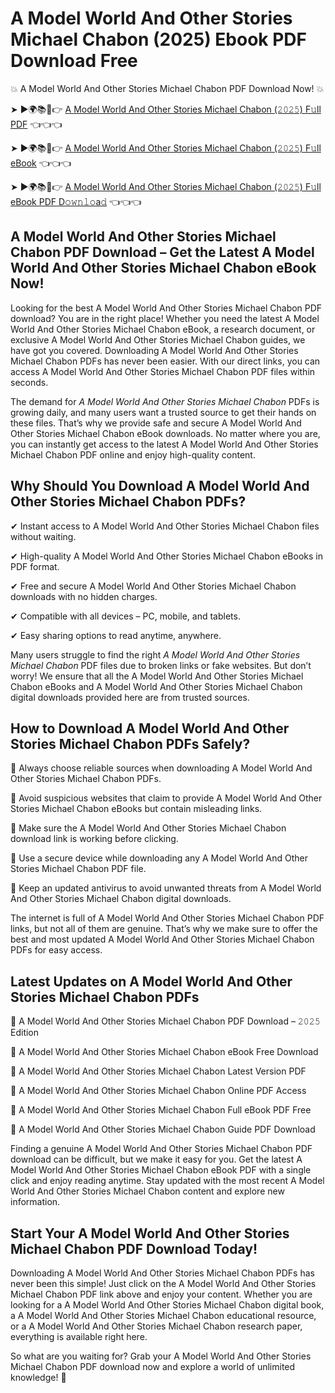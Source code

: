 # A Model World And Other Stories Michael Chabon (2025) Ebook PDF Download Free

💥 A Model World And Other Stories Michael Chabon PDF Download Now! 💥

➤ ►🌍📚📱👉 [A Model World And Other Stories Michael Chabon (𝟸𝟶𝟸𝟻) F𝚞ll PDF](https://getpdf.xyz/a-model-world-and-other-stories-michael-chabon) 👈👈👈


➤ ►🌍📚📱👉 [A Model World And Other Stories Michael Chabon (𝟸𝟶𝟸𝟻) F𝚞ll eBook](https://getpdf.xyz/a-model-world-and-other-stories-michael-chabon) 👈👈👈


➤ ►🌍📚📱👉 [A Model World And Other Stories Michael Chabon (𝟸𝟶𝟸𝟻) F𝚞ll eBook PDF D𝚘𝚠𝚗𝚕𝚘a𝚍](https://getpdf.xyz/a-model-world-and-other-stories-michael-chabon) 👈👈👈


## A Model World And Other Stories Michael Chabon PDF Download – Get the Latest A Model World And Other Stories Michael Chabon eBook Now!

Looking for the best A Model World And Other Stories Michael Chabon PDF download? You are in the right place! Whether you need the latest A Model World And Other Stories Michael Chabon eBook, a research document, or exclusive A Model World And Other Stories Michael Chabon guides, we have got you covered. Downloading A Model World And Other Stories Michael Chabon PDFs has never been easier. With our direct links, you can access A Model World And Other Stories Michael Chabon PDF files within seconds.

The demand for *A Model World And Other Stories Michael Chabon* PDFs is growing daily, and many users want a trusted source to get their hands on these files. That’s why we provide safe and secure A Model World And Other Stories Michael Chabon eBook downloads. No matter where you are, you can instantly get access to the latest A Model World And Other Stories Michael Chabon PDF online and enjoy high-quality content.

## Why Should You Download A Model World And Other Stories Michael Chabon PDFs?

✔ Instant access to A Model World And Other Stories Michael Chabon files without waiting.

✔ High-quality A Model World And Other Stories Michael Chabon eBooks in PDF format.

✔ Free and secure A Model World And Other Stories Michael Chabon downloads with no hidden charges.

✔ Compatible with all devices – PC, mobile, and tablets.

✔ Easy sharing options to read anytime, anywhere.

Many users struggle to find the right *A Model World And Other Stories Michael Chabon* PDF files due to broken links or fake websites. But don’t worry! We ensure that all the A Model World And Other Stories Michael Chabon eBooks and A Model World And Other Stories Michael Chabon digital downloads provided here are from trusted sources.

## How to Download A Model World And Other Stories Michael Chabon PDFs Safely?

📌 Always choose reliable sources when downloading A Model World And Other Stories Michael Chabon PDFs.

📌 Avoid suspicious websites that claim to provide A Model World And Other Stories Michael Chabon eBooks but contain misleading links.

📌 Make sure the A Model World And Other Stories Michael Chabon download link is working before clicking.

📌 Use a secure device while downloading any A Model World And Other Stories Michael Chabon PDF file.

📌 Keep an updated antivirus to avoid unwanted threats from A Model World And Other Stories Michael Chabon digital downloads.

The internet is full of A Model World And Other Stories Michael Chabon PDF links, but not all of them are genuine. That’s why we make sure to offer the best and most updated A Model World And Other Stories Michael Chabon PDFs for easy access.

## Latest Updates on A Model World And Other Stories Michael Chabon PDFs

🔹 A Model World And Other Stories Michael Chabon PDF Download – 𝟸𝟶𝟸𝟻 Edition

🔹 A Model World And Other Stories Michael Chabon eBook Free Download

🔹 A Model World And Other Stories Michael Chabon Latest Version PDF

🔹 A Model World And Other Stories Michael Chabon Online PDF Access

🔹 A Model World And Other Stories Michael Chabon Full eBook PDF Free

🔹 A Model World And Other Stories Michael Chabon Guide PDF Download

Finding a genuine A Model World And Other Stories Michael Chabon PDF download can be difficult, but we make it easy for you. Get the latest A Model World And Other Stories Michael Chabon eBook PDF with a single click and enjoy reading anytime. Stay updated with the most recent A Model World And Other Stories Michael Chabon content and explore new information.

## Start Your A Model World And Other Stories Michael Chabon PDF Download Today!

Downloading A Model World And Other Stories Michael Chabon PDFs has never been this simple! Just click on the A Model World And Other Stories Michael Chabon PDF link above and enjoy your content. Whether you are looking for a A Model World And Other Stories Michael Chabon digital book, a A Model World And Other Stories Michael Chabon educational resource, or a A Model World And Other Stories Michael Chabon research paper, everything is available right here.

So what are you waiting for? Grab your A Model World And Other Stories Michael Chabon PDF download now and explore a world of unlimited knowledge! 🚀